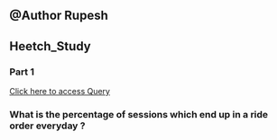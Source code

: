 ## @Author Rupesh

## Heetch_Study

### Part 1

[Click here to access Query](https://github.com/Rupesh707/Heetch/blob/Master/Part%201/Query.sql)

### What is the percentage of sessions which end up in a ride order everyday ?
